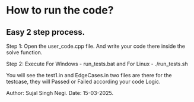 # How to run the code?
## Easy 2 step process.


 Step 1: Open the user_code.cpp file. And write your code there inside the solve function.

 Step 2: Execute For Windows -  run_tests.bat  and    For Linux -   ./run_tests.sh


You will see the test1.in and EdgeCases.in two files are there for the testcase, they will Passed or Failed according your code Logic.

Author: Sujal Singh Negi. Date: 15-03-2025.

